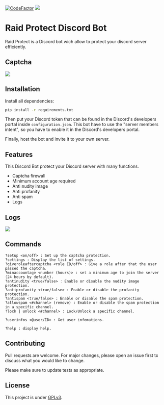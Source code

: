 [![CodeFactor](https://www.codefactor.io/repository/github/darkempire78/Raid-Protect-Discord-Bot/badge/master)](https://www.codefactor.io/repository/github/darkempire78/Raid-Protect-Discord-Bot/overview/master) ![](https://img.shields.io/github/repo-size/Darkempire78/Raid-Protect-Discord-Bot)

# Raid Protect Discord Bot

Raid Protect is a Discord bot wich allow to protect your discord server efficiently.

## Captcha
![](https://github.com/Darkempire78/Raid-Protect-Discord-Bot/blob/master/Capture1.PNG)

## Installation

Install all dependencies:

```bash
pip install -r requirements.txt
```
Then put your Discord token that can be found in the Discord's developers portal inside `configuration.json`.
This bot have to use the "server members intent", so you have to enable it in the Discord's developers portal.

Finally, host the bot and invite it to your own server.

## Features

This Discord Bot protect your Discord server with many functions.

* Captcha firewall
* Minimum account age required
* Anti nudity image
* Anti profanity
* Anti spam
* Logs

## Logs

![](https://github.com/Darkempire78/Raid-Protect-Discord-Bot/blob/master/Capture2.PNG)

## Commands

```
?setup <on/off> : Set up the captcha protection.
?settings : Display the list of settings.
?giveroleaftercaptcha <role ID/off> : Give a role after that the user passed the captcha.
?minaccountage <number (hours)> : set a minimum age to join the server (24 hours by default).
?antinudity <true/false> : Enable or disable the nudity image protection.
?antiprofanity <true/false> : Enable or disable the profanity protection.
?antispam <true/false> : Enable or disable the spam protection.
?allowspam <#channel> (remove) : Enable or disable the spam protection in a specific channel.
?lock | unlock <#channel> : Lock/Unlock a specific channel.

?userinfos <@user/ID> : Get user infomations.

?help : display help.
```

## Contributing

Pull requests are welcome. For major changes, please open an issue first to discuss what you would like to change.

Please make sure to update tests as appropriate.


## License

This project is under [GPLv3](https://github.com/Darkempire78/Raid-Protect-Discord-Bot/blob/master/LICENSE).
